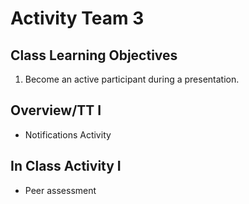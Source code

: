 # Activity Team 3

## Class Learning Objectives

1. Become an active participant during a presentation.

## Overview/TT I

  - Notifications Activity

## In Class Activity I

  - Peer assessment
